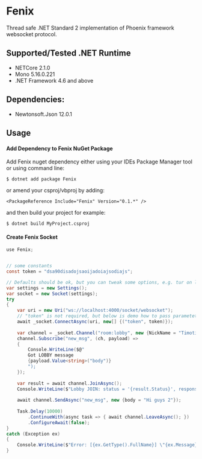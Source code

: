 # Fenix
Thread safe .NET Standard 2 implementation of Phoenix framework websocket protocol.

## Supported/Tested .NET Runtime

- NETCore 2.1.0
- Mono 5.16.0.221
- .NET Framework 4.6 and above

## Dependencies:
- Newtonsoft.Json 12.0.1

## Usage

#### Add Dependency to Fenix NuGet Package
Add Fenix nuget dependency either using your IDEs Package Manager tool or using command line:

```
$ dotnet add package Fenix
```
or amend your csproj/vbproj by adding:
```
<PackageReference Include="Fenix" Version="0.1.*" />
```
and then build your project for example:
```
$ dotnet build MyProject.csproj
```

#### Create Fenix Socket

```c#
use Fenix;


// some constants
const token = "dsa90disadojsaoijadoiajsodiajs";

// Defaults should be ok, but you can tweak some options, e.g. tur on logging, max retries etc.. 
var settings = new Settings();
var socket = new Socket(settings);
try
{
    var uri = new Uri("ws://localhost:4000/socket/websocket");
    // "token" is not required, but below is demo how to pass parameteters while connecting
    await _socket.ConnectAsync(uri, new[] {("token", token)});
    
    var channel = _socket.Channel("room:lobby", new {NickName = "Timotije"});
    channel.Subscribe("new_msg", (ch, payload) =>
    {
        Console.WriteLine($@"
        Got LOBBY message
        {payload.Value<string>("body")}
        ");
    });
    
    var result = await channel.JoinAsync();
    Console.WriteLine($"Lobby JOIN: status = '{result.Status}', response: {result.Response}");
    
    await channel.SendAsync("new_msg", new {body = "Hi guys 2"});
    
    Task.Delay(10000)
        .ContinueWith(async task => { await channel.LeaveAsync(); })
        .ConfigureAwait(false);
}
catch (Exception ex)
{
    Console.WriteLine($"Error: [{ex.GetType().FullName}] \"{ex.Message}\"");
}
```
